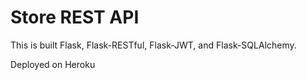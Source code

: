 # Store REST API

This is built Flask, Flask-RESTful, Flask-JWT, and Flask-SQLAlchemy.

Deployed on Heroku
